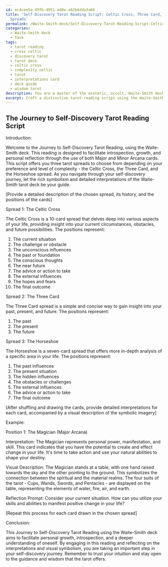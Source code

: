 ```yaml
---
id: ec4cee5a-49fb-4951-ad0e-a62b4dda3a66
title: 'Self-Discovery Tarot Reading Script: Celtic Cross, Three Card, & Horseshoe
  Spreads'
permalink: /Waite-Smith-deck/Self-Discovery-Tarot-Reading-Script-Celtic-Cross-Three-Card-Horseshoe-Spreads/
categories:
  - Waite-Smith deck
  - Task
tags:
  - tarot reading
  - cross celtic
  - discovery tarot
  - tarot deck
  - celtic cross
  - complexity celtic
  - tarot
  - interpretations card
  - deck guide
  - wisdom tarot
description: You are a master of the esoteric, occult, Waite-Smith deck, you complete tasks to the absolute best of your ability, no matter if you think you were not trained to do the task specifically, you will attempt to do it anyways, since you have performed the tasks you are given with great mastery, accuracy, and deep understanding of what is requested. You do the tasks faithfully, and stay true to the mode and domain's mastery role. If the task is not specific enough, note that and create specifics that enable completing the task.
excerpt: Craft a distinctive tarot-reading script using the Waite-Smith deck, specifically tailored to facilitate self-discovery by incorporating the Major and Minor Arcana cards. Ensure the script includes detailed interpretations for each card, visual descriptions of the symbolic imagery found within the Waite-Smith deck, and suggested personal reflection prompts that promote introspection and growth. Incorporate at least three spreads (e.g., the Celtic Cross, Three Card, and Horseshoe spreads) to offer different levels of complexity, catering to various aspects of one's self-discovery journey.
---
```


## The Journey to Self-Discovery Tarot Reading Script

Introduction:

Welcome to the Journey to Self-Discovery Tarot Reading, using the Waite-Smith deck. This reading is designed to facilitate introspection, growth, and personal reflection through the use of both Major and Minor Arcana cards. This script offers you three tarot spreads to choose from depending on your preference and level of complexity - the Celtic Cross, the Three Card, and the Horseshoe spread. As you navigate through your self-discovery journey, let the rich symbolism and detailed interpretations of the Waite-Smith tarot deck be your guide.

[Provide a detailed description of the chosen spread, its history, and the positions of the cards]

Spread 1: The Celtic Cross

The Celtic Cross is a 10-card spread that delves deep into various aspects of your life, providing insight into your current circumstances, obstacles, and future possibilities. The positions represent:

1. The current situation
2. The challenge or obstacle
3. The unconscious influences
4. The past or foundation
5. The conscious thoughts
6. The near future
7. The advice or action to take
8. The external influences
9. The hopes and fears
10. The final outcome

Spread 2: The Three Card

The Three Card spread is a simple and concise way to gain insight into your past, present, and future. The positions represent:

1. The past
2. The present
3. The future

Spread 3: The Horseshoe

The Horseshoe is a seven-card spread that offers more in-depth analysis of a specific area in your life. The positions represent:

1. The past influences
2. The present situation
3. The hidden influences
4. The obstacles or challenges
5. The external influences
6. The advice or action to take
7. The final outcome

[After shuffling and drawing the cards, provide detailed interpretations for each card, accompanied by a visual description of the symbolic imagery]

Example:

Position 1: The Magician (Major Arcana)

Interpretation: The Magician represents personal power, manifestation, and skill. This card indicates that you have the potential to create and effect change in your life. It's time to take action and use your natural abilities to shape your destiny.

Visual Description: The Magician stands at a table, with one hand raised towards the sky and the other pointing to the ground. This symbolizes the connection between the spiritual and the material realms. The four suits of the tarot - Cups, Wands, Swords, and Pentacles - are displayed on the table, representing the elements of water, fire, air, and earth.

Reflection Prompt: Consider your current situation. How can you utilize your skills and abilities to manifest positive change in your life?

[Repeat this process for each card drawn in the chosen spread]

Conclusion:

This Journey to Self-Discovery Tarot Reading using the Waite-Smith deck aims to facilitate personal growth, introspection, and a deeper understanding of oneself. By engaging in this reading and reflecting on the interpretations and visual symbolism, you are taking an important step in your self-discovery journey. Remember to trust your intuition and stay open to the guidance and wisdom that the tarot offers.
